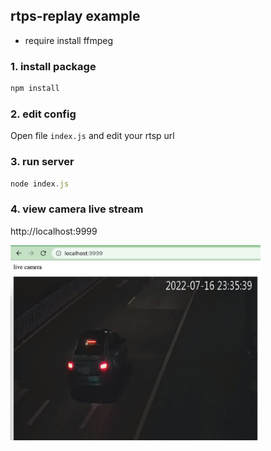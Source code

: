 ## rtps-replay example

- require install ffmpeg

### 1. install package

```js
npm install
```

### 2. edit config

Open file `index.js` and edit your rtsp url

### 3. run server

```js
node index.js
```

### 4. view camera live stream

http://localhost:9999

<img src="./image.jpg" style="width:400px">
